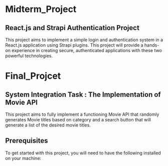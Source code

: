 # Midterm_Project
## React.js and Strapi Authentication Project
This project aims to implement a simple login and authentication system in a React.js application using Strapi plugins. This project will provide a hands-on experience in creating secure, authenticated applications with these two powerful technologies. 
# Final_Projcet
## System Integration Task : The Implementation of Movie API
This project aims to fully implement a functioning Movie API that randomly generates Movie titles based on category and a search button that will generate a list of the desired movie titles.
## Prerequisites
To get started with this project, you will need to have the following installed on your machine:
